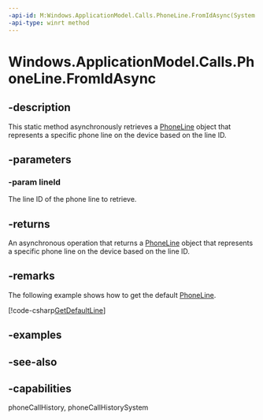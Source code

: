 ```yaml
---
-api-id: M:Windows.ApplicationModel.Calls.PhoneLine.FromIdAsync(System.Guid)
-api-type: winrt method
---
```


<!-- Method syntax
public Windows.Foundation.IAsyncOperation<Windows.ApplicationModel.Calls.PhoneLine> FromIdAsync(System.Guid lineId)
-->

# Windows.ApplicationModel.Calls.PhoneLine.FromIdAsync

## -description
This static method asynchronously retrieves a [PhoneLine](phoneline.md) object that represents a specific phone line on the device based on the line ID.

## -parameters
### -param lineId
The line ID of the phone line to retrieve.

## -returns
An asynchronous operation that returns a [PhoneLine](phoneline.md) object that represents a specific phone line on the device based on the line ID.

## -remarks
The following example shows how to get the default [PhoneLine](phoneline.md).



[!code-csharp[GetDefaultLine](../windows.applicationmodel.calls/code/ApplicationModel.Calls/cs/Scenario1.cs#SnippetGetDefaultLine)]

## -examples

## -see-also

## -capabilities
phoneCallHistory, phoneCallHistorySystem
